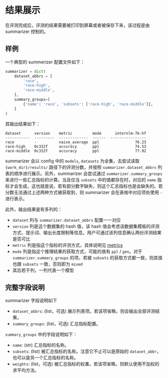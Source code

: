 # 结果展示

在评测完成后，评测的结果需要被打印到屏幕或者被保存下来，该过程是由 summarizer 控制的。

## 样例

一个典型的 summerizer 配置文件如下：

```python
summarizer = dict(
    dataset_abbrs = [
        'race',
        'race-high',
        'race-middle',
    ],
    summary_groups=[
        {'name': 'race', 'subsets': ['race-high', 'race-middle']},
    ]
)
```

其输出结果如下：

```text
dataset      version    metric         mode      internlm-7b-hf
-----------  ---------  -------------  ------  ----------------
race         -          naive_average  ppl                76.23
race-high    0c332f     accuracy       ppl                74.53
race-middle  0c332f     accuracy       ppl                77.92
```

summarizer 会以 config 中的 `models`, `datasets` 为全集，去尝试读取 `{work_dir}/results/` 路径下的评测分数，并按照 `summarizer.dataset_abbrs` 列表的顺序进行展示。另外，summarizer 会尝试通过 `summarizer.summary_groups` 来进行一些汇总指标的计算。当且仅当 `subsets` 中的值都存在时，对应的 `name` 指标才会生成，这也就是说，若有部分数字缺失，则这个汇总指标也是会缺失的。若分数无法通过上述两种方式被获取到，则 summarizer 会在表格中对应项处使用 `-` 进行表示。

此外，输出结果是有多列的：

- `dataset` 列与 `summarizer.dataset_abbrs` 配置一一对应
- `version` 列是这个数据集的 hash 值，该 hash 值会考虑该数据集模板的评测方式、提示词、输出长度限制等信息。用户可通过该列信息确认两份评测结果是否可比
- `metric` 列是指这个指标的评测方式，具体说明见 [metrics](./metrics.md)
- `mode` 列是指这个推理结果的获取方式，可能的值有 `ppl` / `gen`。对于 `summarizer.summary_groups` 的项，若被 `subsets` 的获取方式都一致，则其值也跟 `subsets` 一致，否则即为 `mixed`
- 其后若干列，一列代表一个模型

## 完整字段说明

summarizer 字段说明如下

- `dataset_abbrs`: (list，可选) 展示列表项。若该项省略，则会输出全部评测结果。
- `summary_groups`: (list，可选) 汇总指标配置。

`summary_groups` 中的字段说明如下：

- `name`: (str) 汇总指标的名称。
- `subsets`: (list) 被汇总指标的名称。注意它不止可以是原始的 `dataset_abbr`，也可以是另一个汇总指标的名称。
- `weights`: (list，可选) 被汇总指标的权重。若该项省略，则默认使用不加权的求平均方法。
